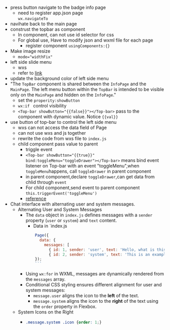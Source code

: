 * press button navigate to the badge info page  
  * need to register app.json page  
    `wx.navigateTo`
* navihate back to the main page
* construst the topbar as component
  * In component, can not use id selector for css
  * For global use, Have to modify json and wxml file for each page
    * register component `usingComponents:{}`
* Make image resize 
  *  `mode="widthFix"`
* left side slide menu
  * wxs  
  * refer to [link](https://www.cnblogs.com/skuld-yi/p/15077427.html)
* update the background color of left side menu
* "The `TopBar` component is shared between the `InfoPage` and the `MainPage`. The left menu button within the `TopBar` is intended to be visible only on the `MainPage` and hidden on the `InfoPage`."
  * set the `properity:showButton`
  * `wx:if ` control visibility
  * `<Top-bar showButton="{{false}}"></Top-bar>` pass to the component with dynamic value. Notice `{{val}}`
* use button of top-bar to control the left side menu
  * wxs can not access the data field of Page
  * can not use wxs and js together 
  * rewrite the code from wxs file to `index.js`
  * child component pass value to parent 
    * triggle event 
     * `<Top-bar showButton="{{true}}" bind:toggleMenu="toggleDrawer"></Top-bar>` means  bind event listener on Top-bar with an event "toggleMenu",when `toggleMenu`happens, call `toggleDrawer` in parent component
     * in parent component,declare `toggleDrawer`,can get data from chlid through `event`
     * For child component,send event to parent component `this.triggerEvent('toggleMenu')`
     * [reference](https://cloud.tencent.com/developer/article/1744959)
* Chat interface with alternating user and system messages.
  * Alternating User and System Messages
    * The `data` object in `index.js` defines messages with a `sender` property (`user` or `system`) and `text` content.
      *  Data in `index.js
      ```javascript
          Page({
            data: {
              messages: [
                { id: 1, sender: 'user', text: 'Hello, what is this about?' },
                { id: 2, sender: 'system', text: 'This is an example chat application.' },]}
          });
          ```
    * Using `wx:for` in WXML, messages are dynamically rendered from the `messages` array.
    * Conditional CSS styling ensures different alignment for user and system messages:
      - `message.user` aligns the icon to the **left** of the text.
      - `message.system` aligns the icon to the **right** of the text using the `order` property in Flexbox.
  * System Icons on the Right
    * ``` css
      .message.system .icon {order: 1;} 
      ```







